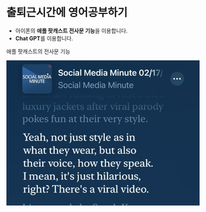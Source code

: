 # 출퇴근시간에 영어공부하기
- 아이폰의 **애플 팟캐스트 전사문 기능**을 이용합니다.
- **Chat GPT**를 이용합니다.

애플 팟캐스트의 전사문 기능

![애플 팟캐스트 전사문 기능](img/IMG_0233.jpg)
